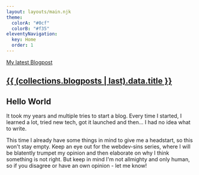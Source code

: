 ```yaml
---
layout: layouts/main.njk
theme:
  colorA: "#0cf"
  colorB: "#f35"
eleventyNavigation:
  key: Home
  order: 1
---
```

<section class="devider">
  <a href="{{ (collections.blogposts | last).url }}">
    <div class="content">
      <span class="underline_fancy">My latest Blogpost</span>
      <h1>{{ (collections.blogposts | last).data.title }}</h1>
    </div>
  </a>
</section>
<main>
  <div class="content">
    <article>

# Hello World

It took my years and multiple tries to start a blog. Every time I started, I learned a lot, tried new tech, got it launched and then... I had no idea what to write.

This time I already have some things in mind to give me a headstart, so this won't stay empty. Keep an eye out for the webdev-sins series, where I will be blatently trumpet my opinion and then elaborate on why I think something is not right. But keep in mind I'm not allmighty and only human, so if you disagree or have an own opinion - let me know!

  </article>
  </div>
</main>
